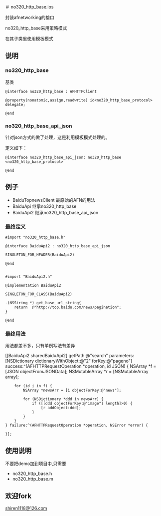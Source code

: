 ＃ no320_http_base.ios

封装afnetworking的接口

no320_http_base采用策略模式

在其子类里使用模板模式


## 说明

### no320_http_base

基类


    @interface no320_http_base : AFHTTPClient

    @property(nonatomic,assign,readwrite) id<no320_http_base_protocol> delegate;

    @end



### no320_http_base_api_json

针对json方式的做了处理，这是利用模板模式处理的。


定义如下：

    @interface no320_http_base_api_json: no320_http_base <no320_http_base_protocol>

    @end



## 例子

- BaiduTopnewsClient  最原始的AFN的用法
- BaiduApi   继承no320_http_base
- BaiduApi2  继承no320_http_base_api_json


### 最终定义

    #import "no320_http_base.h"

    @interface BaiduApi2 : no320_http_base_api_json

    SINGLETON_FOR_HEADER(BaiduApi2)

    @end


    #import "BaiduApi2.h"

    @implementation BaiduApi2

    SINGLETON_FOR_CLASS(BaiduApi2)

    -(NSString *) get_base_url_string{
        return  @"http://top.baidu.com/news/pagination";
    }

    @end


### 最终用法

用法都差不多，只有单例写法有差异

   [[BaiduApi2 sharedBaiduApi2] getPath:@"search" parameters:[NSDictionary dictionaryWithObject:@"2" forKey:@"pageno"]  success:^(AFHTTPRequestOperation *operation, id JSON) {
        NSArray *f = [JSON objectFromJSONData];
        NSMutableArray *r = [NSMutableArray array];
        
        for (id i in f) {
            NSArray *newsArr = [i objectForKey:@"news"];
            
            for (NSDictionary *ddd in newsArr) {
                if ([[ddd objectForKey:@"image"] length]>0) {
                    [r addObject:ddd];
                }
            }
        }
    } failure:^(AFHTTPRequestOperation *operation, NSError *error) {
        
    }];
    

## 使用说明

不要把demo加到项目中,只需要

- no320_http_base.h
- no320_http_base.m



## 欢迎fork

shiren1118@126.com

